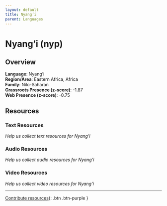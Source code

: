 ```yaml
---
layout: default
title: Nyang’i
parent: Languages
---
```


# Nyang’i (nyp)

## Overview

**Language**: Nyang’i  
**Region/Area**: Eastern Africa, Africa  
**Family**: Nilo-Saharan  
**Grassroots Presence (z-score)**: -1.87  
**Web Presence (z-score)**: -0.75  

## Resources

### Text Resources
*Help us collect text resources for Nyang’i*

### Audio Resources
*Help us collect audio resources for Nyang’i*

### Video Resources
*Help us collect video resources for Nyang’i*

---

[Contribute resources](https://forms.office.com/e/1SfLJx3u1r){: .btn .btn-purple }
